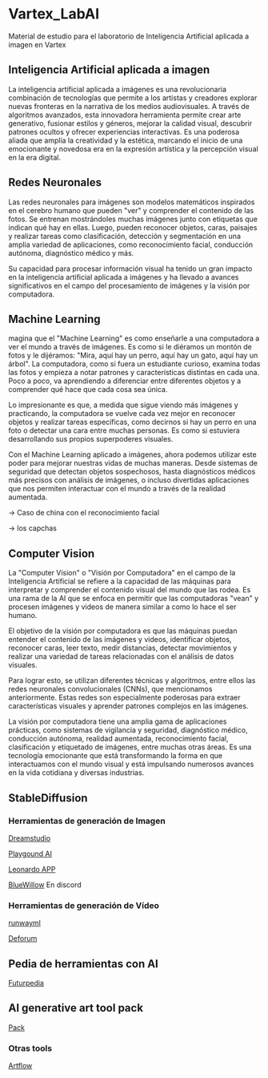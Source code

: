 # Vartex_LabAI

Material de estudio para el laboratorio de Inteligencia Artificial aplicada a imagen en Vartex



## Inteligencia Artificial aplicada a imagen 

La inteligencia artificial aplicada a imágenes es una revolucionaria combinación de tecnologías que permite a los artistas y creadores explorar nuevas fronteras en la narrativa de los medios audiovisuales. A través de algoritmos avanzados, esta innovadora herramienta permite crear arte generativo, fusionar estilos y géneros, mejorar la calidad visual, descubrir patrones ocultos y ofrecer experiencias interactivas. Es una poderosa aliada que amplía la creatividad y la estética, marcando el inicio de una emocionante y novedosa era en la expresión artística y la percepción visual en la era digital.



## Redes Neuronales 

Las redes neuronales para imágenes son modelos matemáticos inspirados en el cerebro humano que pueden "ver" y comprender el contenido de las fotos. Se entrenan mostrándoles muchas imágenes junto con etiquetas que indican qué hay en ellas. Luego, pueden reconocer objetos, caras, paisajes y realizar tareas como clasificación, detección y segmentación en una amplia variedad de aplicaciones, como reconocimiento facial, conducción autónoma, diagnóstico médico y más. 

Su capacidad para procesar información visual ha tenido un gran impacto en la inteligencia artificial aplicada a imágenes y ha llevado a avances significativos en el campo del procesamiento de imágenes y la visión por computadora.


## Machine Learning 

magina que el "Machine Learning" es como enseñarle a una computadora a ver el mundo a través de imágenes. Es como si le diéramos un montón de fotos y le dijéramos: "Mira, aquí hay un perro, aquí hay un gato, aquí hay un árbol". La computadora, como si fuera un estudiante curioso, examina todas las fotos y empieza a notar patrones y características distintas en cada una. Poco a poco, va aprendiendo a diferenciar entre diferentes objetos y a comprender qué hace que cada cosa sea única.

Lo impresionante es que, a medida que sigue viendo más imágenes y practicando, la computadora se vuelve cada vez mejor en reconocer objetos y realizar tareas específicas, como decirnos si hay un perro en una foto o detectar una cara entre muchas personas. Es como si estuviera desarrollando sus propios superpoderes visuales.

Con el Machine Learning aplicado a imágenes, ahora podemos utilizar este poder para mejorar nuestras vidas de muchas maneras. Desde sistemas de seguridad que detectan objetos sospechosos, hasta diagnósticos médicos más precisos con análisis de imágenes, o incluso divertidas aplicaciones que nos permiten interactuar con el mundo a través de la realidad aumentada.

→ Caso de china con el reconocimiento facial 

→ los capchas 


## Computer Vision 

La "Computer Vision" o "Visión por Computadora" en el campo de la Inteligencia Artificial se refiere a la capacidad de las máquinas para interpretar y comprender el contenido visual del mundo que las rodea. Es una rama de la AI que se enfoca en permitir que las computadoras "vean" y procesen imágenes y videos de manera similar a como lo hace el ser humano.

El objetivo de la visión por computadora es que las máquinas puedan entender el contenido de las imágenes y videos, identificar objetos, reconocer caras, leer texto, medir distancias, detectar movimientos y realizar una variedad de tareas relacionadas con el análisis de datos visuales.

Para lograr esto, se utilizan diferentes técnicas y algoritmos, entre ellos las redes neuronales convolucionales (CNNs), que mencionamos anteriormente. Estas redes son especialmente poderosas para extraer características visuales y aprender patrones complejos en las imágenes.

La visión por computadora tiene una amplia gama de aplicaciones prácticas, como sistemas de vigilancia y seguridad, diagnóstico médico, conducción autónoma, realidad aumentada, reconocimiento facial, clasificación y etiquetado de imágenes, entre muchas otras áreas. Es una tecnología emocionante que está transformando la forma en que interactuamos con el mundo visual y está impulsando numerosos avances en la vida cotidiana y diversas industrias.

## StableDiffusion









### Herramientas de generación de Imagen 


[Dreamstudio]()

[Playgound AI]()

[Leonardo APP]()

[BlueWillow]() En discord




### Herramientas de generación de Vídeo


[runwayml](https://app.runwayml.com)

[Deforum](https://deforum.github.io/)



## Pedia de herramientas con AI 

[Futurpedia](https://www.futurepedia.io/)

## AI generative art tool pack 

[Pack](https://pharmapsychotic.com/tools.html)

### Otras tools

[Artflow ](https://app.artflow.ai)



